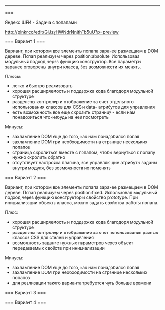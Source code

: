 ---
===

Яндекс ШРИ - Задача с попапами

http://plnkr.co/edit/GiJzyHWNdrNnjthFb5uU?p=preview

=== Вариант 1 ===

Вариант, при котором все элементы попапа заранее размещаем в DOM дереве. Попап реализуем через position:absolute.
Использовал модульный подход через функцию конструктор. Все параметры заранее оговорены внутри класса, без возможности их менять.

Плюсы:
- легко и быстро реализовать
- хорошая расширяемость и поддержка кода благодоря модульной структуре
- разделены контролер и отображение за счет отдельного использования классов для CSS и data- атрибутов для управления
- есть возможность все еще скролить страницу - если нам понадобиться что-нибудь на ней посмотреть

Минусы:
- захламление DOM еще до того, как нам понадобился попап
- захламление DOM при необходимости на странице нескольких попапов
- страница скролиться вместе с попапом, чтобы вернуться к попапу нужно скролить обратно
- отсутствует настройка плагина, все управляющие атрибуты заданы внутри модуля, без возможности их поменять

=== Вариант 2 ===

Вариант, при котором все элементы попапа заранее размещаем в DOM дереве. Попап реализуем через position:fixed.
Использовал модульный подход через функцию конструктор и свойство prototype. При инициализации объекта класса, можно задать свойства работы попапа.

Плюс:
- хорошая расширяемость и поддержка кода благодоря модульной структуре
- разделены контролер и отображение за счет использования разных классов CSS для стилей и управления
- возможность задание нужных параметров через объект передаваемых свойств при инициализации

Минусы:
- захламление DOM еще до того, как нам понадобился попап
- захламление DOM при необходимости на странице нескольких попапов
- для реализации такого варианта требуется чуть больше времени

=== Вариант 3 ===

=== Вариант 4 ===
